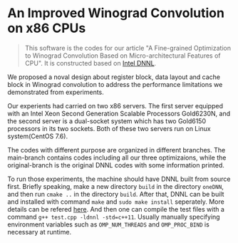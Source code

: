 
# An Improved Winograd Convolution on x86 CPUs

> This software is the codes for our article "A Fine-grained Optimization to Winograd Convolution Based on Micro-architectural Features of CPU". 
> It is constructed based on [Intel DNNL](https://github.com/intel/mkl-dnn).

We proposed a noval design about register block, data layout and cache block in Winograd convolution to address the performance limitations we demonstrated from experiments. 

Our experients had carried on two x86 servers. The first server equipped with an Intel Xeon Second Generation Scalable Processors Gold6230N, and the second server is a dual-socket system which has two Gold6150 processors in its two sockets. Both of these two servers run on Linux system(CentOS 7.6). 

The codes with different purpose are organized in different branches. The main-branch contains codes including all our three optimizaions, while the original-branch is the original DNNL codes with some information printed. 

To run those experiments, the machine should have DNNL built from source first. Briefly speaking, make a new directory ``build`` in the directory ``oneDNN``, and then run ``cmake ..`` in the directory ``build``. After that, DNNL can be built and installed with command ``make`` and ``sudo make install`` seperately. 
More details can be refered [here](https://oneapi-src.github.io/oneDNN/dev_guide_build.html). And then one can compile the test files with a command ``g++ test.cpp -ldnnl -std=c++11``. Usually manually specifying environment variables such as ``OMP_NUM_THREADS`` and ``OMP_PROC_BIND`` is necessary at runtime. 
